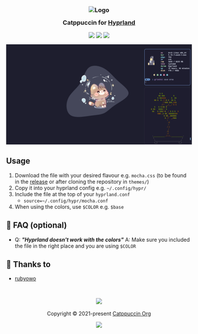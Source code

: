 <h3 align="center">
	<img src="https://raw.githubusercontent.com/catppuccin/catppuccin/main/assets/logos/exports/1544x1544_circle.png" width="100" alt="Logo"/><br/>
	<img src="https://raw.githubusercontent.com/catppuccin/catppuccin/main/assets/misc/transparent.png" height="30" width="0px"/>
	Catppuccin for <a href="https://github.com/hyprwm/hyprland">Hyprland</a>
	<img src="https://raw.githubusercontent.com/catppuccin/catppuccin/main/assets/misc/transparent.png" height="30" width="0px"/>
</h3>

<p align="center">
	<a href="https://github.com/catppuccin/hyprland/stargazers"><img src="https://img.shields.io/github/stars/catppuccin/hyprland?colorA=363a4f&colorB=b7bdf8&style=for-the-badge"></a>
	<a href="https://github.com/catppuccin/hyprland/issues"><img src="https://img.shields.io/github/issues/catppuccin/hyprland?colorA=363a4f&colorB=f5a97f&style=for-the-badge"></a>
	<a href="https://github.com/catppuccin/hyprland/contributors"><img src="https://img.shields.io/github/contributors/catppuccin/hyprland?colorA=363a4f&colorB=a6da95&style=for-the-badge"></a>
</p>

<p align="center">
	<img src="https://raw.githubusercontent.com/catppuccin/hyprland/main/assets/preview.png"/>
</p>

## Usage
1. Download the file with your desired flavour e.g. `mocha.css` (to be found in the [release](https://github.com/catppuccin/hyprland/releases/latest) or after cloning the repository in `themes/`)
2. Copy it into your hyprland config e.g. `~/.config/hypr/`
3. Include the file at the top of your `hyprland.conf`
   - `source=~/.config/hypr/mocha.conf` 
4. When using the colors, use `$COLOR` e.g. `$base`


## 🙋 FAQ (optional)

-	Q: **_"Hyprland doesn't work with the colors"_**
	A: Make sure you included the file in the right place and you are using `$COLOR`

## 💝 Thanks to

- [rubyowo](https://github.com/rubyowo)

&nbsp;

<p align="center">
	<img src="https://raw.githubusercontent.com/catppuccin/catppuccin/main/assets/footers/gray0_ctp_on_line.svg?sanitize=true" />
</p>

<p align="center">
	Copyright &copy; 2021-present <a href="https://github.com/catppuccin" target="_blank">Catppuccin Org</a>
</p>

<p align="center">
	<a href="https://github.com/catppuccin/catppuccin/blob/main/LICENSE"><img src="https://img.shields.io/static/v1.svg?style=for-the-badge&label=License&message=MIT&logoColor=d9e0ee&colorA=363a4f&colorB=b7bdf8"/></a>
</p>
